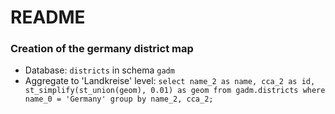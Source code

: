 # README

### Creation of the germany district map
* Database: `districts` in schema `gadm`
* Aggregate to 'Landkreise' level: `select name_2 as name, cca_2 as id, st_simplify(st_union(geom), 0.01) as geom from gadm.districts where name_0 = 'Germany' group by name_2, cca_2;`
